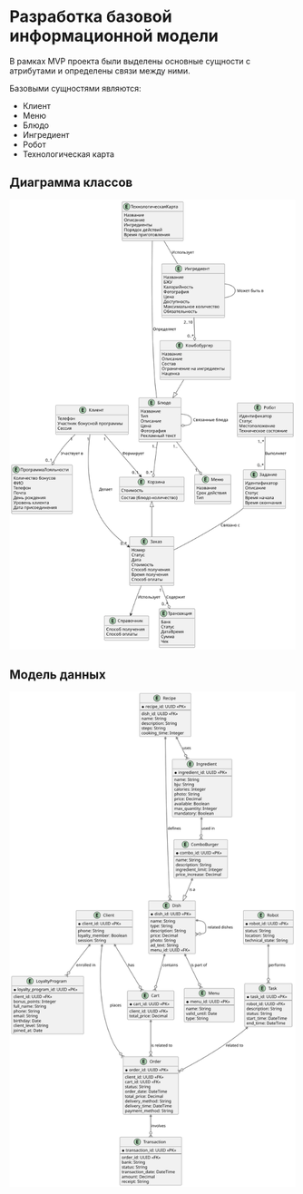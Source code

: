 # Разработка базовой информационной модели

В рамках MVP проекта были выделены основные сущности с атрибутами и определены связи между ними.

Базовыми сущностями являются:

 - Клиент
 - Меню
 - Блюдо
 - Ингредиент
 - Робот
 - Технологическая карта

## Диаграмма классов
![](diagrams/out/er.svg)
## Модель данных
![](diagrams/out/data_diagram.svg)